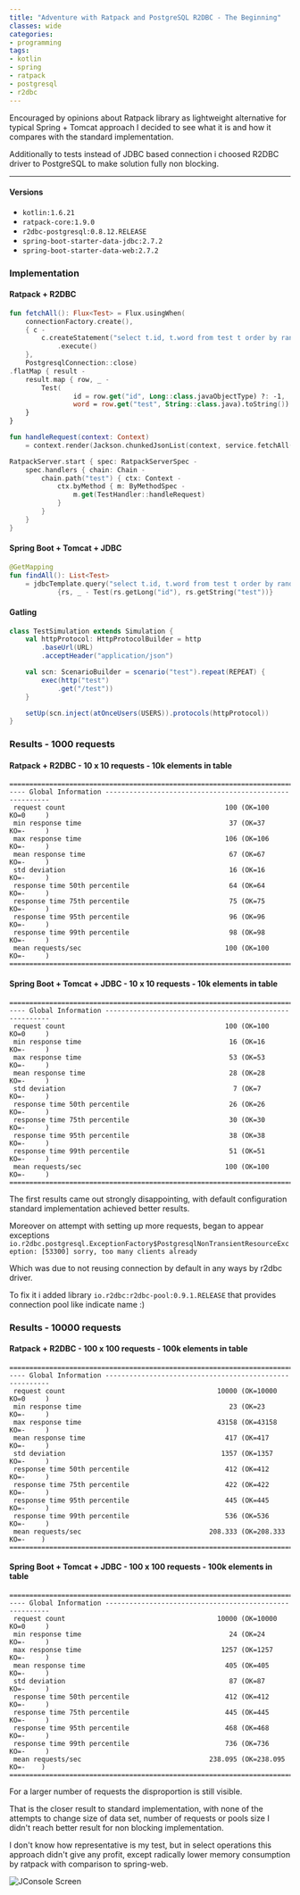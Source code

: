 ```yaml
---
title: "Adventure with Ratpack and PostgreSQL R2DBC - The Beginning"
classes: wide
categories:
- programming
tags:
- kotlin
- spring
- ratpack
- postgresql
- r2dbc
---
```


Encouraged by opinions about Ratpack library as lightweight alternative for typical Spring + Tomcat approach I decided to see what it is and how it compares with the standard implementation.

Additionally to tests instead of JDBC based connection i choosed R2DBC driver to PostgreSQL to make solution fully non blocking.

---

#### Versions
- `kotlin:1.6.21`
- `ratpack-core:1.9.0`
- `r2dbc-postgresql:0.8.12.RELEASE`
- `spring-boot-starter-data-jdbc:2.7.2`
- `spring-boot-starter-data-web:2.7.2`

### Implementation

#### Ratpack + R2DBC

```kotlin
fun fetchAll(): Flux<Test> = Flux.usingWhen(
    connectionFactory.create(),
    { c -
        c.createStatement("select t.id, t.word from test t order by random() limit 1000")
            .execute()
    },
    PostgresqlConnection::close)
.flatMap { result -
    result.map { row, _ -
        Test(
                id = row.get("id", Long::class.javaObjectType) ?: -1,
                word = row.get("test", String::class.java).toString())
    }
}
```

```kotlin
fun handleRequest(context: Context)
    = context.render(Jackson.chunkedJsonList(context, service.fetchAll()))
```

```kotlin
RatpackServer.start { spec: RatpackServerSpec -
    spec.handlers { chain: Chain -
        chain.path("test") { ctx: Context -
            ctx.byMethod { m: ByMethodSpec -
                m.get(TestHandler::handleRequest)
            }
        }
    }
}
```

#### Spring Boot + Tomcat + JDBC

```kotlin
@GetMapping
fun findAll(): List<Test> 
    = jdbcTemplate.query("select t.id, t.word from test t order by random() limit 1000")
            {rs, _ - Test(rs.getLong("id"), rs.getString("test"))}
```

#### Gatling

```scala
class TestSimulation extends Simulation {
    val httpProtocol: HttpProtocolBuilder = http
        .baseUrl(URL)
        .acceptHeader("application/json")

    val scn: ScenarioBuilder = scenario("test").repeat(REPEAT) {
        exec(http("test")
            .get("/test"))
    }

    setUp(scn.inject(atOnceUsers(USERS)).protocols(httpProtocol))
}
```

### Results - 1000 requests

#### Ratpack + R2DBC - 10 x 10 requests - 10k elements in table
```plaintext
================================================================================
---- Global Information --------------------------------------------------------
 request count                                        100 (OK=100    KO=0     )
 min response time                                     37 (OK=37     KO=-     )
 max response time                                    106 (OK=106    KO=-     )
 mean response time                                    67 (OK=67     KO=-     )
 std deviation                                         16 (OK=16     KO=-     )
 response time 50th percentile                         64 (OK=64     KO=-     )
 response time 75th percentile                         75 (OK=75     KO=-     )
 response time 95th percentile                         96 (OK=96     KO=-     )
 response time 99th percentile                         98 (OK=98     KO=-     )
 mean requests/sec                                    100 (OK=100    KO=-     )
================================================================================
```

#### Spring Boot + Tomcat + JDBC - 10 x 10 requests - 10k elements in table
```plaintext
================================================================================
---- Global Information --------------------------------------------------------
 request count                                        100 (OK=100    KO=0     )
 min response time                                     16 (OK=16     KO=-     )
 max response time                                     53 (OK=53     KO=-     )
 mean response time                                    28 (OK=28     KO=-     )
 std deviation                                          7 (OK=7      KO=-     )
 response time 50th percentile                         26 (OK=26     KO=-     )
 response time 75th percentile                         30 (OK=30     KO=-     )
 response time 95th percentile                         38 (OK=38     KO=-     )
 response time 99th percentile                         51 (OK=51     KO=-     )
 mean requests/sec                                    100 (OK=100    KO=-     )
================================================================================
```

The first results came out strongly disappointing, with default configuration standard implementation achieved better results.

Moreover on attempt with setting up more requests, began to appear exceptions `io.r2dbc.postgresql.ExceptionFactory$PostgresqlNonTransientResourceException: [53300] sorry, too many clients already`

Which was due to not reusing connection by default in any ways by r2dbc driver.

To fix it i added library `io.r2dbc:r2dbc-pool:0.9.1.RELEASE` that provides connection pool like indicate name :)

### Results - 10000 requests

#### Ratpack + R2DBC - 100 x 100 requests - 100k elements in table
```plaintext
================================================================================
---- Global Information --------------------------------------------------------
 request count                                      10000 (OK=10000  KO=0     )
 min response time                                     23 (OK=23     KO=-     )
 max response time                                  43158 (OK=43158  KO=-     )
 mean response time                                   417 (OK=417    KO=-     )
 std deviation                                       1357 (OK=1357   KO=-     )
 response time 50th percentile                        412 (OK=412    KO=-     )
 response time 75th percentile                        422 (OK=422    KO=-     )
 response time 95th percentile                        445 (OK=445    KO=-     )
 response time 99th percentile                        536 (OK=536    KO=-     )
 mean requests/sec                                208.333 (OK=208.333 KO=-    )
================================================================================
```

#### Spring Boot + Tomcat + JDBC - 100 x 100 requests - 100k elements in table
```plaintext
================================================================================
---- Global Information --------------------------------------------------------
 request count                                      10000 (OK=10000  KO=0     )
 min response time                                     24 (OK=24     KO=-     )
 max response time                                   1257 (OK=1257   KO=-     )
 mean response time                                   405 (OK=405    KO=-     )
 std deviation                                         87 (OK=87     KO=-     )
 response time 50th percentile                        412 (OK=412    KO=-     )
 response time 75th percentile                        445 (OK=445    KO=-     )
 response time 95th percentile                        468 (OK=468    KO=-     )
 response time 99th percentile                        736 (OK=736    KO=-     )
 mean requests/sec                                238.095 (OK=238.095 KO=-    )
================================================================================
```

For a larger number of requests the disproportion is still visible.

That is the closer result to standard implementation, with none of the attempts to change size of data set, number of requests or pools size I didn't reach better result for non blocking implementation.

I don't know how representative is my test, but in select operations this approach didn't give any profit, except radically lower memory consumption by ratpack with comparison to spring-web.

![JConsole Screen](/assets/images/2022-08-27-adventure-with-ratpack-and-postgresql-r2dbc-beginning.jpg)